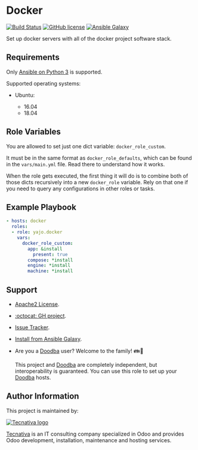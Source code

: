 # Docker

[![Build Status](https://travis-ci.org/Tecnativa/ansible-role-docker.svg?branch=master)](https://travis-ci.org/Tecnativa/ansible-role-docker)
[![GitHub license](https://img.shields.io/github/license/Tecnativa/ansible-role-docker.svg)](https://github.com/Tecnativa/ansible-role-docker/blob/master/LICENSE)
[![Ansible Galaxy](https://img.shields.io/badge/ansible--galaxy-yajo.docker-blue.svg)][galaxy]

Set up docker servers with all of the docker project software stack.

## Requirements

Only [Ansible on Python 3][ansible-py3] is supported.

Supported operating systems:

- Ubuntu:

  - 16.04
  - 18.04

## Role Variables

You are allowed to set just one dict variable: `docker_role_custom`.

It must be in the same format as `docker_role_defaults`, which can be found in
the `vars/main.yml` file. Read there to understand how it works.

When the role gets executed, the first thing it will do is to combine both of
those dicts recursively into a new `docker_role` variable. Rely on that one
if you need to query any configurations in other roles or tasks.

## Example Playbook

```yaml
- hosts: docker
  roles:
  - role: yajo.docker
    vars:
      docker_role_custom:
        app: &install
          present: true
        compose: *install
        engine: *install
        machine: *install
```

## Support

- [Apache2 License](https://choosealicense.com/licenses/apache-2.0/).

- [:octocat: GH project](https://github.com/Tecnativa/ansible-role-docker).

- [Issue Tracker](https://github.com/Tecnativa/ansible-role-docker/issues).

- [Install from Ansible Galaxy][galaxy].

- Are you a [Doodba][] user? Welcome to the family! 👪🐳

  This project and [Doodba][] are completely independent, but interoperability
  is guaranteed. You can use this role to set up your [Doodba][] hosts.

## Author Information

This project is maintained by:

[![Tecnativa logo](https://www.tecnativa.com/logo.png "Tecnativa")][Tecnativa]

[Tecnativa][] is an IT consulting company specialized in Odoo and provides Odoo
development, installation, maintenance and hosting services.

[ansible-py3]: https://docs.ansible.com/ansible/latest/reference_appendices/python_3_support.html
[Doodba]: https://github.com/Tecnativa/doodba
[galaxy]: https://galaxy.ansible.com/yajo/docker
[Tecnativa]: https://www.tecnativa.com
